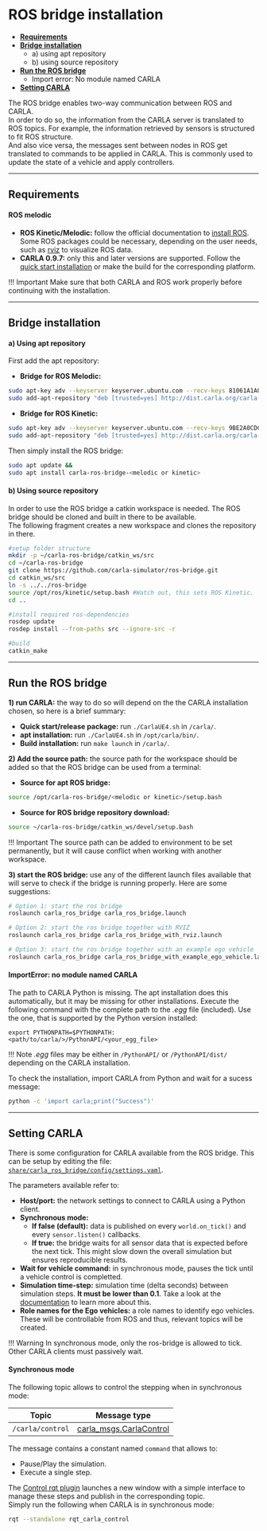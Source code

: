 # ROS bridge installation

  * [__Requirements__](#requirements)  
  * [__Bridge installation__](#bridge-installation)  
	* a) using apt repository  
	* b) using source repository  
  * [__Run the ROS bridge__](#run-the-ros-bridge)  
	* Import error: No module named CARLA  
  * [__Setting CARLA__](#setting-carla)  
 
The ROS bridge enables two-way communication between ROS and CARLA.  
In order to do so, the information from the CARLA server is translated to ROS topics. For example, the information retrieved by sensors is structured to fit ROS structure.  
And also vice versa, the messages sent between nodes in ROS get translated to commands to be applied in CARLA. This is commonly used to update the state of a vehicle and apply controllers.  

---
## Requirements
#### ROS melodic

  * __ROS Kinetic/Melodic:__ follow the official documentation to [install ROS](http://wiki.ros.org/melodic/Installation/Ubuntu). Some ROS packages could be necessary, depending on the user needs, such as [rviz](https://wiki.ros.org/ainstein_radar_rviz_plugins) to visualize ROS data.  
  * __CARLA 0.9.7:__ only this and later versions are supported. Follow the [quick start installation](../getting_started/quickstart) or make the build for the corresponding platform. 

!!! Important
    Make sure that both CARLA and ROS work properly before continuing with the installation. 

---
## Bridge installation 

#### a) Using apt repository

First add the apt repository: 

* __Bridge for ROS Melodic:__
```sh
sudo apt-key adv --keyserver keyserver.ubuntu.com --recv-keys 81061A1A042F527D &&
sudo add-apt-repository "deb [trusted=yes] http://dist.carla.org/carla-ros-bridge-melodic/ bionic main"
```

* __Bridge for ROS Kinetic:__
```sh
sudo apt-key adv --keyserver keyserver.ubuntu.com --recv-keys 9BE2A0CDC0161D6C &&
sudo add-apt-repository "deb [trusted=yes] http://dist.carla.org/carla-ros-bridge-kinetic xenial main"
```

Then simply install the ROS bridge:
```sh
sudo apt update &&
sudo apt install carla-ros-bridge-<melodic or kinetic>
```

#### b) Using source repository

In order to use the ROS bridge a catkin workspace is needed. The ROS bridge should be cloned and built in there to be available.  
The following fragment creates a new workspace and clones the repository in there.  
```sh
#setup folder structure
mkdir -p ~/carla-ros-bridge/catkin_ws/src
cd ~/carla-ros-bridge
git clone https://github.com/carla-simulator/ros-bridge.git
cd catkin_ws/src
ln -s ../../ros-bridge
source /opt/ros/kinetic/setup.bash #Watch out, this sets ROS Kinetic. 
cd ..

#install required ros-dependencies
rosdep update
rosdep install --from-paths src --ignore-src -r

#build
catkin_make
```

---
## Run the ROS bridge

__1) run CARLA:__ the way to do so will depend on the the CARLA installation chosen, so here is a brief summary:  

* __Quick start/release package:__ run `./CarlaUE4.sh` in `/carla/`. 
* __apt installation:__ run `./CarlaUE4.sh` in `/opt/carla/bin/`. 
* __Build installation:__ run `make launch` in `/carla/`. 

__2) Add the source path:__ the source path for the workspace should be added so that the ROS bridge can be used from a terminal:  

* __Source for apt ROS bridge:__
```sh
source /opt/carla-ros-bridge/<melodic or kinetic>/setup.bash
```

* __Source for ROS bridge repository download:__
```sh
source ~/carla-ros-bridge/catkin_ws/devel/setup.bash
```

!!! Important
    The source path can be added to environment to be set permanently, but it will cause conflict when working with another workspace.  

__3) start the ROS bridge:__ use any of the different launch files available that will serve to check if the bridge is running properly. Here are some suggestions:  

```sh
# Option 1: start the ros bridge
roslaunch carla_ros_bridge carla_ros_bridge.launch

# Option 2: start the ros bridge together with RVIZ
roslaunch carla_ros_bridge carla_ros_bridge_with_rviz.launch

# Option 3: start the ros bridge together with an example ego vehicle
roslaunch carla_ros_bridge carla_ros_bridge_with_example_ego_vehicle.launch
```

#### ImportError: no module named CARLA

The path to CARLA Python is missing. The apt installation does this automatically, but it may be missing for other installations. Execute the following command with the complete path to the _.egg_ file (included). Use the one, that is supported by the Python version installed:

    export PYTHONPATH=$PYTHONPATH:<path/to/carla/>/PythonAPI/<your_egg_file>

!!! Note
    _.egg_ files may be either in `/PythonAPI/` or `/PythonAPI/dist/` depending on the CARLA installation.

To check the installation, import CARLA from Python and wait for a sucess message:
```sh
python -c 'import carla;print("Success")'
```

---
## Setting CARLA

There is some configuration for CARLA available from the ROS bridge. This can be setup by editing the file: [`share/carla_ros_bridge/config/settings.yaml`](https://github.com/carla-simulator/ros-bridge/blob/master/carla_ros_bridge/config/settings.yaml).

The parameters available refer to:  

* __Host/port:__ the network settings to connect to CARLA using a Python client.  
* __Synchronous mode:__ 
	* __If false (default):__ data is published on every `world.on_tick()` and every `sensor.listen()` callbacks.  
	* __If true:__ the bridge waits for all sensor data that is expected before the next tick. This might slow down the overall simulation but ensures reproducible results.  
* __Wait for vehicle command:__ in synchronous mode, pauses the tick until a vehicle control is completted. 
* __Simulation time-step:__ simulation time (delta seconds) between simulation steps. __It must be lower than 0.1__. Take a look at the [documentation](../simulation_time_and_synchrony) to learn more about this.  
* __Role names for the Ego vehicles:__ a role names to identify ego vehicles. These will be controllable from ROS and thus, relevant topics will be created.  


!!! Warning
    In synchronous mode, only the ros-bridge is allowed to tick. Other CARLA clients must passively wait.

#### Synchronous mode

The following topic allows to control the stepping when in synchronous mode:  

| Topic            | Message type            |
| ---------------- | ----------------------- |
| `/carla/control` | [carla_msgs.CarlaControl](../ros_msgs#carlacontrolmsg) |

The message contains a constant named `command` that allows to:  

* Pause/Play the simulation. 
* Execute a single step. 

The [Control rqt plugin](https://github.com/carla-simulator/ros-bridge/blob/master/rqt_carla_control/README.md) launches a new window with a simple interface to manage these steps and publish in the corresponding topic.  
Simply run the following when CARLA is in synchronous mode:  
```sh
rqt --standalone rqt_carla_control
```
